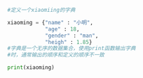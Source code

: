 
<BlogInfo title="9.字典的定义" author="白日梦想猿" pv=0 read_times=0 pre_cost_time=0分9秒 category="高级变量类型" tag_list="['高级变量类型']" create_time="2020.02.11 09:41:53" update_time="2020.02.11 09:49:04" />

```python
#定义一个xiaomiing的字典

xiaoming = {"name" : "小明",
            "age" : 18,
            "gender" : "man",
            "heigh" : 1.85}
#字典是一个无序的数据集合，使用print函数输出字典
#时，通常输出的顺序和定义的顺序不一致

print(xiaoming)
```
